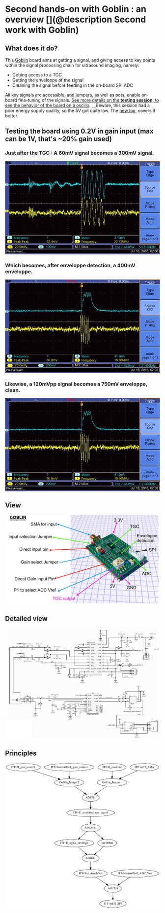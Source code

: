 # Second hands-on with Goblin : an overview [](@description Second work with Goblin)

## What does it do?

This [Goblin](/electronic/modules/hardware/MDL-analog_processing_ic/) board aims at getting a signal, and giving access to key points within the signal processing chain for ultrasound imaging, namely:

* Getting access to a TGC
* Getting the enveloppe of the signal
* Cleaning the signal before feeding in the on-board SPI ADC

All key signals are accessible, and jumpers, as well as pots, enable on-board fine-tuning of the signals. [See more details on the __testing session__, to see the behavior of the board on a oscillo](/electronic/modules/hardware/MDL-analog_processing_ic/2016-07-08.md). __Beware, this session had a poor energy supply quality, so the 5V got quite low. The [new log](/electronic/modules/hardware/MDL-analog_processing_ic/2016-07-15.md), covers it better.

## Testing the board using 0.2V in gain input (max can be 1V, that's ~20% gain used)

### Just after the TGC : A 60mV signal becomes a 300mV signal.

![](/electronic/modules/hardware/MDL-analog_processing_ic/images/2016-07-15/TEK0000.JPG)

### Which becomes, after enveloppe detection, a 400mV enveloppe.

![](/electronic/modules/hardware/MDL-analog_processing_ic/images/2016-07-15/TEK0002.JPG)


### Likewise, a 120mVpp signal becomes a 750mV enveloppe, clean.

![](/electronic/modules/hardware/MDL-analog_processing_ic/images/2016-07-15/TEK0002.JPG)

## View

![](/electronic/modules/hardware/MDL-analog_processing_ic/images/module/GoblinModule.png)

## Detailed view

![](/electronic/modules/hardware/MDL-analog_processing_ic/images/module/schematics.png)

## Principles

![Block schema](/electronic/modules/hardware/MDL-analog_processing_ic/source/blocks.png)



